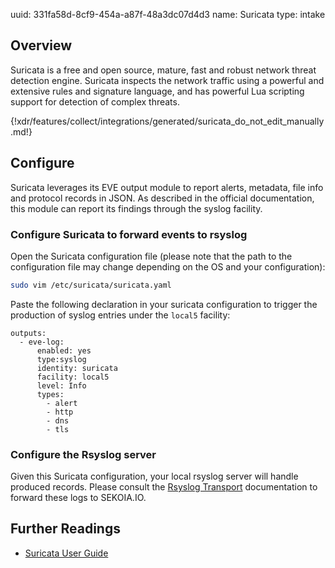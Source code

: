 uuid: 331fa58d-8cf9-454a-a87f-48a3dc07d4d3
name: Suricata
type: intake

## Overview
Suricata is a free and open source, mature, fast and robust network threat detection engine. Suricata inspects the network traffic using a powerful and extensive rules and signature language, and has powerful Lua scripting support for detection of complex threats.

{!xdr/features/collect/integrations/generated/suricata_do_not_edit_manually.md!}

## Configure
Suricata leverages its EVE output module to report alerts, metadata, file info and protocol records in JSON. As described in the official documentation, this module can report its findings through the syslog facility.

### Configure Suricata to forward events to rsyslog
Open the Suricata configuration file (please note that the path to the configuration file may change depending on the OS and your configuration):
```bash
sudo vim /etc/suricata/suricata.yaml
```

Paste the following declaration in your suricata configuration to trigger the production of syslog entries under the `local5` facility:
```
outputs:
  - eve-log:
      enabled: yes
      type:syslog
      identity: suricata
      facility: local5
      level: Info
      types:
        - alert
        - http
        - dns
        - tls
```

### Configure the Rsyslog server
Given this Suricata configuration, your local rsyslog server will handle produced records. Please consult the [Rsyslog Transport](../../../ingestion_methods/rsyslog/) documentation to forward these logs to SEKOIA.IO.

## Further Readings
- [Suricata User Guide](https://suricata.readthedocs.io/)
